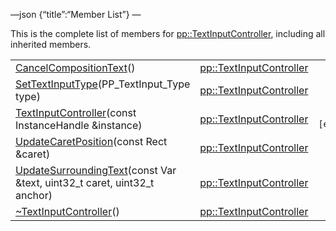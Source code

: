 —json {“title”:“Member List”} —

This is the complete list of members for <a href="/docs/native-client/pepper_beta/cpp/classpp_1_1_text_input_controller/" class="el">pp::TextInputController</a>, including all inherited members.

<table><tbody><tr class="odd"><td><a href="/docs/native-client/pepper_beta/cpp/classpp_1_1_text_input_controller#a19329ad0e0ca3e7a7d31cf51462643cb" class="el">CancelCompositionText</a>()</td><td><a href="/docs/native-client/pepper_beta/cpp/classpp_1_1_text_input_controller/" class="el">pp::TextInputController</a></td><td></td></tr><tr class="even"><td><a href="/docs/native-client/pepper_beta/cpp/classpp_1_1_text_input_controller#acef9638552ba5254401ea3330140e67f" class="el">SetTextInputType</a>(PP_TextInput_Type type)</td><td><a href="/docs/native-client/pepper_beta/cpp/classpp_1_1_text_input_controller/" class="el">pp::TextInputController</a></td><td></td></tr><tr class="odd"><td><a href="/docs/native-client/pepper_beta/cpp/classpp_1_1_text_input_controller#a6fe3648b0322ad724f0d103b61cbaee9" class="el">TextInputController</a>(const InstanceHandle &amp;instance)</td><td><a href="/docs/native-client/pepper_beta/cpp/classpp_1_1_text_input_controller/" class="el">pp::TextInputController</a></td><td><code> [explicit]</code></td></tr><tr class="even"><td><a href="/docs/native-client/pepper_beta/cpp/classpp_1_1_text_input_controller#a884a00a9d265d812424874542c2ee34c" class="el">UpdateCaretPosition</a>(const Rect &amp;caret)</td><td><a href="/docs/native-client/pepper_beta/cpp/classpp_1_1_text_input_controller/" class="el">pp::TextInputController</a></td><td></td></tr><tr class="odd"><td><a href="/docs/native-client/pepper_beta/cpp/classpp_1_1_text_input_controller#a59fc139f69ed425f632c16313e69ceca" class="el">UpdateSurroundingText</a>(const Var &amp;text, uint32_t caret, uint32_t anchor)</td><td><a href="/docs/native-client/pepper_beta/cpp/classpp_1_1_text_input_controller/" class="el">pp::TextInputController</a></td><td></td></tr><tr class="even"><td><a href="/docs/native-client/pepper_beta/cpp/classpp_1_1_text_input_controller#a19e3cd5588f61113d4037cbf15069a96" class="el">~TextInputController</a>()</td><td><a href="/docs/native-client/pepper_beta/cpp/classpp_1_1_text_input_controller/" class="el">pp::TextInputController</a></td><td></td></tr></tbody></table>
